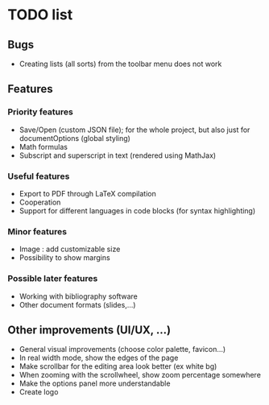 # TODO list
## Bugs
- Creating lists (all sorts) from the toolbar menu does not work
## Features
### Priority features
- Save/Open (custom JSON file); for the whole project, but also just for documentOptions (global styling)
- Math formulas
- Subscript and superscript in text (rendered using MathJax)

### Useful features
- Export to PDF through LaTeX compilation
- Cooperation
- Support for different languages in code blocks (for syntax highlighting)

### Minor features
- Image : add customizable size
- Possibility to show margins

### Possible later features
- Working with bibliography software
- Other document formats (slides,...)

## Other improvements (UI/UX, ...)
- General visual improvements (choose color palette, favicon...)
- In real width mode, show the edges of the page
- Make scrollbar for the editing area look better (ex white bg)
- When zooming with the scrollwheel, show zoom percentage somewhere
- Make the options panel more understandable
- Create logo